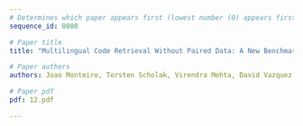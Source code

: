 ```yaml
---
# Determines which paper appears first (lowest number (0) appears first)
sequence_id: 8000

# Paper title
title: "Multilingual Code Retrieval Without Paired Data: A New Benchmark and Experiments"

# Paper authors
authors: Joao Monteiro, Torsten Scholak, Virendra Mehta, David Vazquez, Christopher Pal 

# Paper pdf
pdf: 12.pdf

---
```

